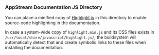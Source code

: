 ### AppStream Documentation JS Directory

You can place a minified copy of [Highlight.js](https://highlightjs.org/) in this
directory to enable source-code highlighting in the documentation.

In case a system-wide copy of `highlight.min.js` and its CSS files exists in
`/usr/local/share/javascript/highlight.js/`, the buildsystem will automatically detect that
and create symbolic links to these files when installing the documentation.
